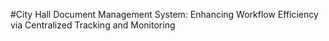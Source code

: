 #City Hall Document Management System: Enhancing Workflow Efficiency via Centralized Tracking and Monitoring
